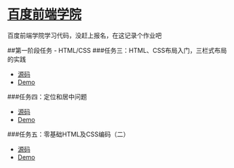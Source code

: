 # [百度前端学院](http://ife.baidu.com/task/all "Baidu IFE tasks")  

百度前端学院学习代码，没赶上报名，在这记录个作业吧

##第一阶段任务 - HTML/CSS
###任务三：HTML、CSS布局入门，三栏式布局的实践
- [源码](https://github.com/littlewin-wang/Baidu_IFE/tree/master/task03 "source code")
- [Demo](http://littlewin.info/Baidu_IFE/task03/ "demo")

###任务四：定位和居中问题
- [源码](https://github.com/littlewin-wang/Baidu_IFE/tree/master/task04 "source code")
- [Demo](http://littlewin.info/Baidu_IFE/task04/ "demo")

###任务五：零基础HTML及CSS编码（二）
- [源码](https://github.com/littlewin-wang/Baidu_IFE/tree/master/task05 "source code")
- [Demo](http://littlewin.info/Baidu_IFE/task05/ "demo")
